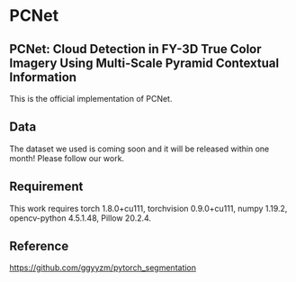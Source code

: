 # PCNet
## PCNet: Cloud Detection in FY-3D True Color Imagery Using Multi-Scale Pyramid Contextual Information

This is the official implementation of PCNet.
## Data

The dataset we used is coming soon and it will be released within one month! Please follow our work.
## Requirement

This work requires torch 1.8.0+cu111, torchvision 0.9.0+cu111, numpy 1.19.2, opencv-python 4.5.1.48, Pillow 20.2.4.
## Reference

https://github.com/ggyyzm/pytorch_segmentation
